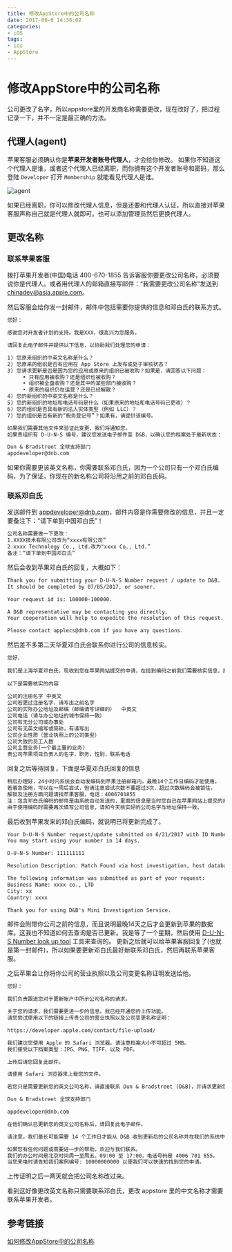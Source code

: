 ```yaml
---
title: 修改AppStore中的公司名称
date: 2017-06-6 14:36:02
categories:
- iOS
tags:
- ios
- AppStore
---
```


# 修改AppStore中的公司名称
公司更改了名字，所以appstore里的开发商名称需要更改，现在改好了，把过程记录一下，并不一定是最正确的方法。

## 代理人(agent)
苹果客服必须确认你是**苹果开发者账号代理人**，才会给你修改。
如果你不知道这个代理人是谁，或者这个代理人已经离职，而你拥有这个开发者账号和密码，那么登陆 `Developer` 打开 `Membership` 就能看见代理人是谁。
<!-- more -->
![agent](http://oimhz3xpl.bkt.clouddn.com/agent.png)

如果已经离职，你可以修改代理人信息，但是还要和代理人认证，所以直接对苹果客服声称自己就是代理人就即可。也可以添加管理员然后更换代理人。

## 更改名称
### 联系苹果客服
拨打苹果开发者(中国)电话 400-670-1855 告诉客服你要更改公司名称，必须要说你是代理人。或者用代理人的邮箱直接写邮件：“我需要更改公司名称”发送到 chinadev@asia.apple.com。

然后客服会给你发一封邮件，邮件中包括需要你提供的信息和邓白氏的联系方式。

```tex
您好：

感谢您对开发者计划的支持。我是XXX，很高兴为您服务。

请回复此电子邮件并提供以下信息，以协助我们处理您的申请：

1) 您原来组织的中英文名称是什么？
2) 您原来的组织是否有应用在 App Store 上发布或处于审核状态？
3) 您请求更新是否是因为您的应用或原来的组织已被收购？如果是，请回答以下问题：
     • 只有应用被收购？还是组织也被收购？
     • 组织被全盘收购？还是其中的某些部门被收购？
     • 原来的组织仍在运营？还是已经解散？
4) 您的新组织的中英文名称是什么？
5) 您的新组织的地址和电话号码是什么（如果原来的地址和电话号码已更改）？
6) 您的组织是否具有新的法人实体类型（例如 LLC）？
7) 您的组织是否有新的“税务登记号”？如果有，请提供该编号。

如果我们需要其他文件来验证此变更，我们将通知您。
如果贵组织有 D-U-N-S 编号，建议您发送电子邮件至 D&B，以确认您的档案处于最新状态：

Dun & Bradstreet 全球支持部门
appdeveloper@dnb.com
```
如果你需要更该英文名称，你需要联系邓白氏，因为一个公司只有一个邓白氏编码，为了保证，你现在的新名称公司将沿用之前的邓白氏码。

### 联系邓白氏
发送邮件到 appdeveloper@dnb.com，邮件内容是你需要修改的信息，并且一定要备注下：“请下单到中国邓白氏”！

```tex
公司名称需要做一下更改：
1.XXXX技术有限公司改为“xxxx有限公司”
2.xxxx Technology Co., Ltd.改为"xxxx Co., Ltd.”
备注：“请下单到中国邓白氏”
```
然后会收到苹果邓白氏的回复，大概如下：

```tex
Thank you for submitting your D-U-N-S Number request / update to D&B. 
It should be completed by 07/05/2017, or sooner.

Your request id is: 100000-100000. 

A D&B representative may be contacting you directly.  
Your cooperation will help to expedite the resolution of this request.

Please contact applecs@dnb.com if you have any questions.
```

然后差不多第二天华夏邓白氏会联系你进行公司的信息核实。

```tex
您好，
 
我们是上海华夏邓白氏，现收到您在苹果网站提交的申请，在给到编码之前我们需要核实信息，原订单有给到编码是属于XXXX技术有限公司，若您不是该公司请不要使用编码，我们核实好信息后，系统会发送正确的编码给到您，拨打座机02988993783，该订单是6/28 到期，请最晚于6/28 下午1点前回复邮件，若不能及时取得联系，该订单只能无法确认处理了，谢谢
 
以下是需要核实的内容
 
公司的注册名字 中英文
公司若更过注册名字，请写出之前名字
公司的实际办公地址及邮编（邮编请写详细的）  中英文
公司电话（请与办公地址的城市保持一致）
公司有无分公司或办事处
公司有无英文缩写或简称，有请写出
公司企业性质（营业执照上的公司类型）
公司大致的员工人数
公司主营业务(一个最主要的业务)
贵公司苹果项目负责人的名字，职务，性别，联系电话
```

回复之后等待回复，下面是华夏邓白氏回复的信息

```tex
稍后办理好，24小时内系统会自动发编码到苹果注册邮箱内，最晚14个工作日编码才能使用。
若着急使用，可以在一周后尝试，但请注意尝试次数不要超过3次，超过次数编码会被锁住，
解锁及注册方面问题请找苹果客服，电话：4006701855
注：包含邓白氏编码的邮件是由系统自动发送的，里面的信息是当时您自己在苹果网站上提交的原始信息，并不是核实好的内容。
由于使用编码时需要再次填写公司信息，请和今天核实好的公司名字与地址保持一致。
```

最后收到苹果发来的邓白氏编码，就说明已将更新完成了。

```tex
Your D-U-N-S Number request/update submitted on 6/21/2017 with ID Number 1000000-100000 has been completed.  
You may start using your number in 14 days.

D-U-N-S Number: 111111111

Resolution Description: Match Found via host investigation, host database updated

The following information was submitted as part of your request:
Business Name: xxxx co., LTD
City: xx
Country: xxxx

Thank you for using D&B's Mini Investigation Service.
```

邮件会附带你公司之前的信息，而且说明最晚14天之后才会更新到苹果的数据库。这我也不知道如何去查询是否已更新。我是等了一个星期，然后使用 [D-U-N-S Number look up tool](https://developer.apple.com/enroll/duns-lookup/) 工具来查询的。
更新之后就可以给苹果客服回复了(也就是第一封邮件)，所以如果要更新邓白氏最好新联系邓白氏，然后再联系苹果客服。

之后苹果会让你将你公司的营业执照以及公司变更名称证明发送给他。

```tex
您好：

我们负责跟进您对于更新帐户中所示公司名称的请求。

关于您的请求，我们需要更进一步的信息。我已经开通您的上传功能。
请您尝试使用以下的链接上传贵公司的营业执照以及公司变更名称证明：

https://developer.apple.com/contact/file-upload/

我们建议您使用 Apple 的 Safari 浏览器。请注意档案大小不可超过 5MB。
我们接受以下档案类型：JPG、PNG、TIFF、以及 PDF。

上传后请您回复此邮件。

请使用 Safari 浏览器来上载您的文件。

若您只是需要更新您的英文公司名称，请直接联系 Dun & Bradstreet (D&B)，并请求更新您的 D&B 档案：

Dun & Bradstreet 全球支持部门

appdeveloper@dnb.com

在他们确认已更新您的英文公司名称后，请回复此电子邮件。

请注意，我们最长可能需要 14 个工作日才能从 D&B 收到更新后的公司名称并在我们的系统中进行更新。

如果您有任何问题或需要进一步的帮助，欢迎与我们联系。
我们的办公时间是北京时间周一至周五，09:00 至 17:00，电话号码是 4006 701 855。
当您来电时请告知我们案例编号: 10000000000 以便我们可以快速的找到您的申请。
```
上传证明之后一两天就会把公司名称改过来。

看到这好像更改英文名称只需要联系邓白氏，更改 appstore 里的中文名称才需要联系苹果开发者。

## 参考链接
[如何修改AppStore中的公司名称](http://www.jianshu.com/p/1d2262f69a6a)

